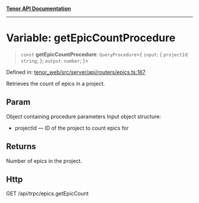[**Tenor API Documentation**](../../README.md)

***

# Variable: getEpicCountProcedure

> `const` **getEpicCountProcedure**: `QueryProcedure`\<\{ `input`: \{ `projectId`: `string`; \}; `output`: `number`; \}\>

Defined in: [tenor\_web/src/server/api/routers/epics.ts:167](https://github.com/Apantli/Tenor/blob/551fcec623199ab0ac9668d926e7d67c9012d18e/tenor_web/src/server/api/routers/epics.ts#L167)

Retrieves the count of epics in a project.

## Param

Object containing procedure parameters
Input object structure:
- projectId — ID of the project to count epics for

## Returns

Number of epics in the project.

## Http

GET /api/trpc/epics.getEpicCount
